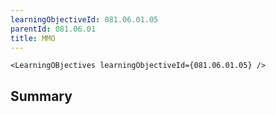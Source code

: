 ```yaml
---
learningObjectiveId: 081.06.01.05
parentId: 081.06.01
title: MMO
---
```


```tsx eval
<LearningOBjectives learningObjectiveId={081.06.01.05} />
```

## Summary
